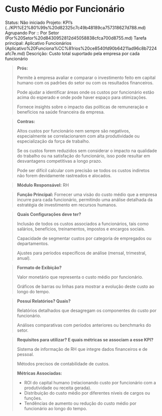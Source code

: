 # Custo Médio por Funcionário

Status: Não iniciado
Projeto: KPI’s (../KPI%E2%80%99s%20d82325c7c49b48189ca757318627d788.md)
Agrupando Por :: Por Setor (Por%20Setor%20d8430952812d45058838cfca700d8755.md)
Tarefa principal: Aplicativo Funcionários (Aplicativo%20Funciona%CC%81rios%20ce8540fd90b64211ad96c8b7224afc7e.md)
Descrição: Custo total suportado pela empresa por cada funcionário

> **Prós:**
> 
> 
> Permite à empresa avaliar e comparar o investimento feito em capital humano com os padrões do setor ou com os resultados financeiros.
> 
> Pode ajudar a identificar áreas onde os custos por funcionário estão acima do esperado e onde pode haver espaço para otimizações.
> 
> Fornece insights sobre o impacto das políticas de remuneração e benefícios na saúde financeira da empresa.
> 

> **Contras:**
> 
> 
> Altos custos por funcionário nem sempre são negativos, especialmente se correlacionarem com alta produtividade ou especialização da força de trabalho.
> 
> Se os custos forem reduzidos sem considerar o impacto na qualidade do trabalho ou na satisfação do funcionário, isso pode resultar em desvantagens competitivas a longo prazo.
> 
> Pode ser difícil calcular com precisão se todos os custos indiretos não forem devidamente rastreados e alocados.
> 

> **Módulo Responsável:**
RH
> 

> **Função Principal:**
Fornecer uma visão do custo médio que a empresa incurre para cada funcionário, permitindo uma análise detalhada da estratégia de investimento em recursos humanos.
> 

> **Quais Configurações deve ter?**
> 
> 
> Inclusão de todos os custos associados a funcionários, tais como salários, benefícios, treinamentos, impostos e encargos sociais.
> 
> Capacidade de segmentar custos por categoria de empregados ou departamentos.
> 
> Ajustes para períodos específicos de análise (mensal, trimestral, anual).
> 

> **Formato de Exibição?**
> 
> 
> Valor monetário que representa o custo médio por funcionário.
> 
> Gráficos de barras ou linhas para mostrar a evolução deste custo ao longo do tempo.
> 

> **Possuí Relatórios? Quais?**
> 
> 
> Relatórios detalhados que desagregam os componentes do custo por funcionário.
> 
> Análises comparativas com períodos anteriores ou benchmarks do setor.
> 

> **Requisitos para utilizar? E quais métricas se associam a esse KPI?**
> 
> 
> Sistema de informação de RH que integre dados financeiros e de pessoal.
> 
> Métodos precisos de contabilidade de custos.
> 
> **Métricas Associadas:**
> 
> - ROI do capital humano (relacionando custo por funcionário com a produtividade ou receita gerada).
> - Distribuição do custo médio por diferentes níveis de cargos ou funções.
> - Tendências de aumento ou redução do custo médio por funcionário ao longo do tempo.